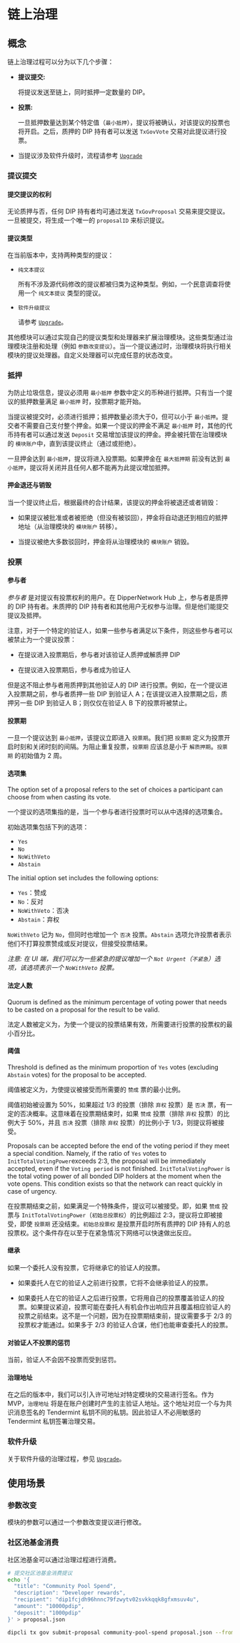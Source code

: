 # 链上治理

## 概念

链上治理过程可以分为以下几个步骤：

- **提议提交:**
  
  将提议发送至链上，同时抵押一定数量的 DIP。

- **投票:**

  一旦抵押数量达到某个特定值（`最小抵押`），提议将被确认，对该提议的投票也将开启。之后，质押的 DIP 持有者可以发送 `TxGovVote` 交易对此提议进行投票。

- 当提议涉及软件升级时，流程请参考 [`Upgrade`](upgrade.md)

### 提议提交

#### 提交提议的权利

无论质押与否，任何 DIP 持有者均可通过发送 `TxGovProposal` 交易来提交提议。一旦被提交，将生成一个唯一的 `proposalID` 来标识提议。

#### 提议类型

在当前版本中，支持两种类型的提议：

- `纯文本提议`
  
  所有不涉及源代码修改的提议都被归类为这种类型。例如，一个民意调查将使用一个 `纯文本提议` 类型的提议。

- `软件升级提议`

  请参考 [`Upgrade`](upgrade.md)。

其他模块可以通过实现自己的提议类型和处理器来扩展治理模块。这些类型通过治理模块注册和处理（例如 `参数改变提议`）。当一个提议通过时，治理模块将执行相关模块的提议处理器。自定义处理器可以完成任意的状态改变。

### 抵押

为防止垃圾信息，提议必须用 `最小抵押` 参数中定义的币种进行抵押。只有当一个提议的抵押数量满足 `最小抵押` 时，投票期才能开始。

当提议被提交时，必须进行抵押；抵押数量必须大于0，但可以小于 `最小抵押`。提交者不需要自己支付整个押金。如果一个提议的押金不满足 `最小抵押` 时，其他的代币持有者可以通过发送 `Deposit` 交易增加该提议的押金。押金被托管在治理模块的 `模块账户`中，直到该提议终止（通过或拒绝）。

一旦押金达到 `最小抵押`，提议将进入投票期。如果押金在 `最大抵押期` 前没有达到 `最小抵押`，提议将关闭并且任何人都不能再为此提议增加抵押。

#### 押金退还与销毁

当一个提议终止后，根据最终的合计结果，该提议的押金将被退还或者销毁：

- 如果提议被批准或者被拒绝（但没有被驳回），押金将自动退还到相应的抵押地址（从治理模块的 `模块账户` 转移）。

- 当提议被绝大多数驳回时，押金将从治理模块的 `模块账户` 销毁。

### 投票

#### 参与者

_参与者_ 是对提议有投票权利的用户。在 DipperNetwork Hub 上，参与者是质押的 DIP 持有者。未质押的 DIP 持有者和其他用户无权参与治理。但是他们能提交提议及抵押。

注意，对于一个特定的验证人，如果一些参与者满足以下条件，则这些参与者可以被禁止为一个提议投票：

- 在提议进入投票期后，参与者对该验证人质押或解质押 DIP
  
- 在提议进入投票期后，参与者成为验证人

但是这不阻止参与者用质押到其他验证人的 DIP 进行投票。例如，在一个提议进入投票期之前，参与者质押一些 DIP 到验证人 A；在该提议进入投票期之后，质押另一些 DIP 到验证人 B；则仅仅在验证人 B 下的投票将被禁止。

#### 投票期

一旦一个提议达到 `最小抵押`，该提议立即进入 `投票期`。我们把 `投票期` 定义为投票开启时刻和关闭时刻的间隔。为阻止重复投票，`投票期` 应该总是小于 `解质押期`。`投票期` 的初始值为 2 周。

#### 选项集

The option set of a proposal refers to the set of choices a participant can
choose from when casting its vote.

一个提议的选项集指的是，当一个参与者进行投票时可以从中选择的选项集合。

初始选项集包括下列的选项：

- `Yes`
- `No`
- `NoWithVeto`
- `Abstain`

The initial option set includes the following options:

- `Yes`：赞成
- `No`：反对
- `NoWithVeto`：否决
- `Abstain`：弃权

`NoWithVeto` 记为 `No`，但同时也增加一个 `否决` 投票。`Abstain` 选项允许投票者表示他们不打算投票赞成或反对提议，但接受投票结果。

_注意: 在 UI 端，我们可以为一些紧急的提议增加一个 `Not Urgent`（`不紧急`）选项，该选项表示一个 `NoWithVeto` 投票。_

#### 法定人数

Quorum is defined as the minimum percentage of voting power that needs to be
casted on a proposal for the result to be valid.

法定人数被定义为，为使一个提议的投票结果有效，所需要进行投票的投票权的最小百分比。

#### 阈值

Threshold is defined as the minimum proportion of `Yes` votes (excluding `Abstain` votes) for the proposal to be accepted.

阈值被定义为，为使提议被接受而所需要的 `赞成` 票的最小比例。

阈值初始被设置为 50%，如果超过 1/3 的投票（排除 `弃权` 投票）是 `否决` 票，有一定的否决概率。这意味着在投票期结束时，如果 `赞成` 投票（排除 `弃权` 投票）的比例大于 50%，并且 `否决` 投票（排除 `弃权` 投票）的比例小于 1/3，则提议将被接受。

Proposals can be accepted before the end of the voting period if they meet a special condition. Namely, if the ratio of `Yes` votes to `InitTotalVotingPower`exceeds 2:3, the proposal will be immediately accepted, even if the `Voting period` is not finished. `InitTotalVotingPower` is the total voting power of all bonded DIP holders at the moment when the vote opens.
This condition exists so that the network can react quickly in case of urgency.

在投票期结束之前，如果满足一个特殊条件，提议可以被接受。即，如果 `赞成` 投票与 `InitTotalVotingPower`（`初始总投票权`）的比例超过 2:3，提议将立即被接受，即使 `投票期` 还没结束。`初始总投票权` 是投票开启时所有质押的 DIP 持有人的总投票权。这个条件存在以至于在紧急情况下网络可以快速做出反应。

#### 继承

如果一个委托人没有投票，它将继承它的验证人的投票。

- 如果委托人在它的验证人之前进行投票，它将不会继承验证人的投票。

- 如果委托人在它的验证人之后进行投票，它将用自己的投票覆盖验证人的投票。如果提议紧迫，投票可能在委托人有机会作出响应并且覆盖相应验证人的投票之前结束。这不是一个问题，因为在投票期结束前，提议需要多于 2/3 的投票权才能通过。如果多于 2/3 的验证人合谋，他们也能审查委托人的投票。

#### 对验证人不投票的惩罚

当前，验证人不会因不投票而受到惩罚。

#### 治理地址

在之后的版本中，我们可以引入许可地址对特定模块的交易进行签名。作为 MVP，`治理地址` 将是在账户创建时产生的主验证人地址。这个地址对应一个与为共识消息签名的 Tendermint 私钥不同的私钥。因此验证人不必用敏感的 Tendermint 私钥签署治理交易。

### 软件升级

关于软件升级的治理过程，参见 [`Upgrade`](upgrade.md)。

## 使用场景

### 参数改变

模块的参数可以通过一个参数改变提议进行修改。

### 社区池基金消费

社区池基金可以通过治理过程进行消费。

```bash
# 提交社区池基金消费提议
echo '{
  "title": "Community Pool Spend",
  "description": "Developer rewards",
  "recipient": "dip1fcjdh96hnnc79fzwytv02svkkqqk8gfxmsuv4u",
  "amount": "10000pdip",
  "deposit": "1000pdip"
}' > proposal.json

dipcli tx gov submit-proposal community-pool-spend proposal.json --from=<key-name> --chain-id=dipperhub
```